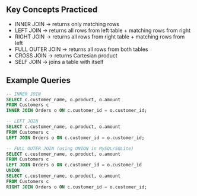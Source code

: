## Key Concepts Practiced
- INNER JOIN → returns only matching rows
- LEFT JOIN → returns all rows from left table + matching rows from right
- RIGHT JOIN → returns all rows from right table + matching rows from left
- FULL OUTER JOIN → returns all rows from both tables
- CROSS JOIN → returns Cartesian product
- SELF JOIN → joins a table with itself

## Example Queries
```sql
-- INNER JOIN
SELECT c.customer_name, o.product, o.amount
FROM Customers c
INNER JOIN Orders o ON c.customer_id = o.customer_id;

-- LEFT JOIN
SELECT c.customer_name, o.product, o.amount
FROM Customers c
LEFT JOIN Orders o ON c.customer_id = o.customer_id;

-- FULL OUTER JOIN (using UNION in MySQL/SQLite)
SELECT c.customer_name, o.product, o.amount
FROM Customers c
LEFT JOIN Orders o ON c.customer_id = o.customer_id
UNION
SELECT c.customer_name, o.product, o.amount
FROM Customers c
RIGHT JOIN Orders o ON c.customer_id = o.customer_id;
```

